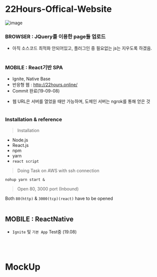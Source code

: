 # 22Hours-Offical-Website
![image](https://user-images.githubusercontent.com/16419202/67858465-9234af00-fb5c-11e9-8a06-1e176e18fe39.png)
### BROWSER : JQuery를 이용한 page들 업로드
  - 아직 소스코드 최적화 안되어있고, 플러그인 중 필요없는 js는 지우도록 하겠음. 
<br><br>

### MOBILE : React기반 SPA
  - Ignite, Native Base
  - 반응형 웹 : http://22hours.online/
  - Commit 완료(19-09-08)

* 웹 URL은 서버를 열었을 때만 가능하며, 도메인 서버는 ngrok를 통해 얻은 것
<br><br>


### Installation & reference

> Installation

- Node.js 
- React.js
- npm
- yarn
- `react script`



> Doing Task on AWS with ssh connection 

`nohup yarn start &`



> Open 80, 3000 port (Inbound) 

Both `80(http)` & `3000(tcp)(react)` have to be opened
<br><br>


## MOBILE : ReactNative

- `Ignite` 및 `기본 App` Test중 (19.08)


<br><br>
# MockUp

